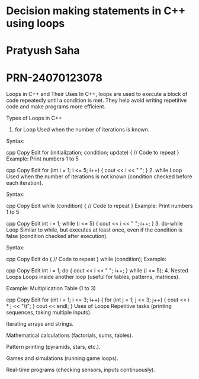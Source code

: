 # Decision making statements in C++ using loops
# Pratyush Saha
# PRN-24070123078
Loops in C++ and Their Uses
In C++, loops are used to execute a block of code repeatedly until a condition is met.
They help avoid writing repetitive code and make programs more efficient.

Types of Loops in C++
1. for Loop
Used when the number of iterations is known.

Syntax:

cpp
Copy
Edit
for (initialization; condition; update) {
    // Code to repeat
}
Example: Print numbers 1 to 5

cpp
Copy
Edit
for (int i = 1; i <= 5; i++) {
    cout << i << " ";
}
2. while Loop
Used when the number of iterations is not known (condition checked before each iteration).

Syntax:

cpp
Copy
Edit
while (condition) {
    // Code to repeat
}
Example: Print numbers 1 to 5

cpp
Copy
Edit
int i = 1;
while (i <= 5) {
    cout << i << " ";
    i++;
}
3. do-while Loop
Similar to while, but executes at least once, even if the condition is false (condition checked after execution).

Syntax:

cpp
Copy
Edit
do {
    // Code to repeat
} while (condition);
Example:

cpp
Copy
Edit
int i = 1;
do {
    cout << i << " ";
    i++;
} while (i <= 5);
4. Nested Loops
Loops inside another loop (useful for tables, patterns, matrices).

Example: Multiplication Table (1 to 3)

cpp
Copy
Edit
for (int i = 1; i <= 3; i++) {
    for (int j = 1; j <= 3; j++) {
        cout << i * j << "\t";
    }
    cout << endl;
}
Uses of Loops
Repetitive tasks (printing sequences, taking multiple inputs).

Iterating arrays and strings.

Mathematical calculations (factorials, sums, tables).

Pattern printing (pyramids, stars, etc.).

Games and simulations (running game loops).

Real-time programs (checking sensors, inputs continuously).

